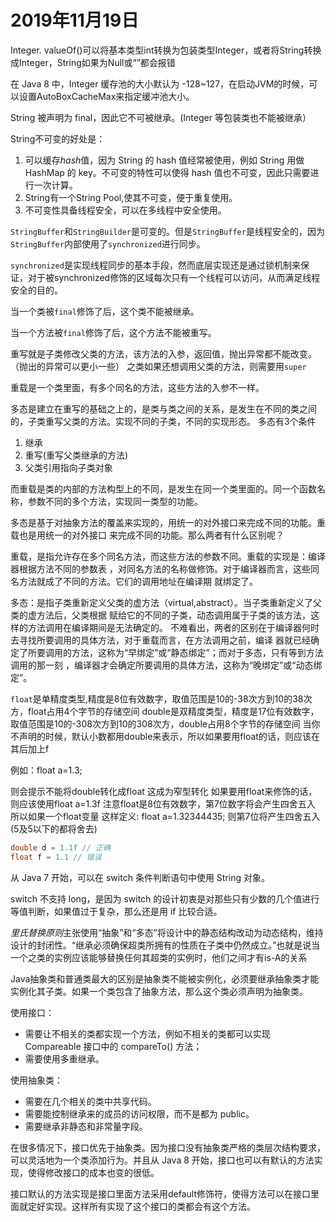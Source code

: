 # 2019年11月19日

Integer. valueOf()可以将基本类型int转换为包装类型Integer，或者将String转换成Integer，String如果为Null或“”都会报错

在 Java 8 中，Integer 缓存池的大小默认为 -128~127，在启动JVM的时候，可以设置AutoBoxCacheMax来指定缓冲池大小。

String 被声明为 final，因此它不可被继承。(Integer 等包装类也不能被继承）

String不可变的好处是：

1. 可以缓存*hash*值，因为 String 的 hash 值经常被使用，例如 String 用做 HashMap 的 key。不可变的特性可以使得 hash 值也不可变，因此只需要进行一次计算。
2. String有一个String Pool,使其不可变，便于重复使用。
3. 不可变性具备线程安全，可以在多线程中安全使用。

`StringBuffer`和`StringBuilder`是可变的。但是`StringBuffer`是线程安全的，因为`StringBuffer`内部使用了`synchronized`进行同步。

`synchronized`是实现线程同步的基本手段，然而底层实现还是通过锁机制来保证，对于被synchronized修饰的区域每次只有一个线程可以访问，从而满足线程安全的目的。

当一个类被`final`修饰了后，这个类不能被继承。

当一个方法被`final`修饰了后，这个方法不能被重写。

重写就是子类修改父类的方法，该方法的入参，返回值，抛出异常都不能改变。（抛出的异常可以更小一些）
之类如果还想调用父类的方法，则需要用`super`

重载是一个类里面，有多个同名的方法，这些方法的入参不一样。

多态是建立在重写的基础之上的，是类与类之间的关系，是发生在不同的类之间的，子类重写父类的方法。实现不同的子类，不同的实现形态。
多态有3个条件

1. 继承
2. 重写(重写父类继承的方法)
3. 父类引用指向子类对象

而重载是类的内部的方法构型上的不同，是发生在同一个类里面的。同一个函数名称，参数不同的多个方法，实现同一类型的功能。

多态是基于对抽象方法的覆盖来实现的，用统一的对外接口来完成不同的功能。重载也是用统一的对外接口
来完成不同的功能。那么两者有什么区别呢？

重载，是指允许存在多个同名方法，而这些方法的参数不同。重载的实现是：编译器根据方法不同的参数表
，对同名方法的名称做修饰。对于编译器而言，这些同名方法就成了不同的方法。它们的调用地址在编译期
就绑定了。

多态：是指子类重新定义父类的虚方法（virtual,abstract）。当子类重新定义了父类的虚方法后，父类根据
赋给它的不同的子类，动态调用属于子类的该方法，这样的方法调用在编译期间是无法确定的。
不难看出，两者的区别在于编译器何时去寻找所要调用的具体方法，对于重载而言，在方法调用之前，编译
器就已经确定了所要调用的方法，这称为“早绑定”或“静态绑定”；而对于多态，只有等到方法调用的那一刻
，编译器才会确定所要调用的具体方法，这称为“晚绑定”或“动态绑定”。

`float`是单精度类型,精度是8位有效数字，取值范围是10的-38次方到10的38次方，float占用4个字节的存储空间
double是双精度类型，精度是17位有效数字，取值范围是10的-308次方到10的308次方，double占用8个字节的存储空间
当你不声明的时候，默认小数都用double来表示，所以如果要用float的话，则应该在其后加上f

例如：float a=1.3;

则会提示不能将double转化成float  这成为窄型转化
如果要用float来修饰的话，则应该使用float a=1.3f
注意float是8位有效数字，第7位数字将会产生四舍五入
所以如果一个float变量 这样定义:  float a=1.32344435;   则第7位将产生四舍五入(5及5以下的都将舍去)

```java
double d = 1.1f // 正确
float f = 1.1 // 错误
```

从 Java 7 开始，可以在 switch 条件判断语句中使用 String 对象。

switch 不支持 long，是因为 switch 的设计初衷是对那些只有少数的几个值进行等值判断，如果值过于复杂，那么还是用 if 比较合适。

*里氏替换原则*主张使用“抽象”和“多态”将设计中的静态结构改动为动态结构，维持设计的封闭性。“继承必须确保超类所拥有的性质在子类中仍然成立。”也就是说当一个之类的实例应该能够替换任何其超类的实例时，他们之间才有is-A的关系

Java抽象类和普通类最大的区别是抽象类不能被实例化，必须要继承抽象类才能实例化其子类。如果一个类包含了抽象方法，那么这个类必须声明为抽象类。

使用接口：

- 需要让不相关的类都实现一个方法，例如不相关的类都可以实现 Compareable 接口中的 compareTo() 方法；
- 需要使用多重继承。

使用抽象类：

- 需要在几个相关的类中共享代码。
- 需要能控制继承来的成员的访问权限，而不是都为 public。
- 需要继承非静态和非常量字段。

在很多情况下，接口优先于抽象类。因为接口没有抽象类严格的类层次结构要求，可以灵活地为一个类添加行为。并且从 Java 8 开始，接口也可以有默认的方法实现，使得修改接口的成本也变的很低。

接口默认的方法实现是接口里面方法采用default修饰符，使得方法可以在接口里面就定好实现。这样所有实现了这个接口的类都会有这个方法。


